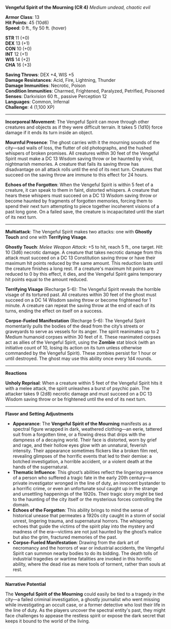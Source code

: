 **Vengeful Spirit of the Mourning (CR 4)**
_Medium undead, chaotic evil_

**Armor Class**: 13  
**Hit Points**: 45 (10d6)  
**Speed**: 0 ft., fly 50 ft. (hover)

**STR** 11 (+0)  
**DEX** 13 (+1)  
**CON** 10 (+0)  
**INT** 12 (+1)  
**WIS** 14 (+2)  
**CHA** 16 (+3)

**Saving Throws**: DEX +4, WIS +5  
**Damage Resistances**: Acid, Fire, Lightning, Thunder  
**Damage Immunities**: Necrotic, Poison  
**Condition Immunities**: Charmed, Frightened, Paralyzed, Petrified, Poisoned  
**Senses**: Darkvision 60 ft., passive Perception 12  
**Languages**: Common, Infernal  
**Challenge**: 4 (1,100 XP)

---

**Incorporeal Movement**: The Vengeful Spirit can move through other creatures and objects as if they were difficult terrain. It takes 5 (1d10) force damage if it ends its turn inside an object.

**Mournful Presence**: The ghost carries with it the mourning sounds of the city—sad wails of loss, the flutter of old photographs, and the hushed whispers of broken promises. All creatures within 30 feet of the Vengeful Spirit must make a DC 13 Wisdom saving throw or be haunted by vivid, nightmarish memories. A creature that fails its saving throw has disadvantage on all attack rolls until the end of its next turn. Creatures that succeed on the saving throw are immune to this effect for 24 hours.

**Echoes of the Forgotten**: When the Vengeful Spirit is within 5 feet of a creature, it can speak to them in faint, distorted whispers. A creature that hears these whispers must succeed on a DC 13 Wisdom saving throw or become haunted by fragments of forgotten memories, forcing them to spend their next turn attempting to piece together incoherent visions of a past long gone. On a failed save, the creature is incapacitated until the start of its next turn.

---


**Multiattack**: The Vengeful Spirit makes two attacks: one with **Ghostly Touch** and one with **Terrifying Visage**.

**Ghostly Touch**: _Melee Weapon Attack_: +5 to hit, reach 5 ft., one target. _Hit_: 10 (3d6) necrotic damage. A creature that takes necrotic damage from this attack must succeed on a DC 13 Constitution saving throw or have their maximum hit points reduced by the same amount. This reduction lasts until the creature finishes a long rest. If a creature's maximum hit points are reduced to 0 by this effect, it dies, and the Vengeful Spirit gains temporary hit points equal to the amount reduced.

**Terrifying Visage** (Recharge 5-6): The Vengeful Spirit reveals the horrible visage of its tortured past. All creatures within 30 feet of the ghost must succeed on a DC 14 Wisdom saving throw or become frightened for 1 minute. A creature can repeat the saving throw at the end of each of its turns, ending the effect on itself on a success.

**Corpse-Fueled Manifestation** (Recharge 5–6): The Vengeful Spirit momentarily pulls the bodies of the dead from the city’s streets or graveyards to serve as vessels for its anger. The spirit reanimates up to 2 Medium humanoid corpses within 30 feet of it. These reanimated corpses act as allies of the Vengeful Spirit, using the **Zombie** stat block (with an initiative count of 10, losing its action on its turn unless otherwise commanded by the Vengeful Spirit). These zombies persist for 1 hour or until destroyed. The ghost may use this ability once every 1d4 rounds.

---

**Reactions**

**Unholy Reprisal**: When a creature within 5 feet of the Vengeful Spirit hits it with a melee attack, the spirit unleashes a burst of psychic pain. The attacker takes 9 (2d8) necrotic damage and must succeed on a DC 13 Wisdom saving throw or be frightened until the end of its next turn.

---

**Flavor and Setting Adjustments**

- **Appearance**: The **Vengeful Spirit of the Mourning** manifests as a spectral figure wrapped in dark, weathered clothing—an eerie, tattered suit from a forgotten time, or a flowing dress that drips with the dampness of a decaying world. Their face is distorted, worn by grief and rage, and their hollow eyes glow with an unnatural, feverish intensity. Their appearance sometimes flickers like a broken film reel, revealing glimpses of the horrific events that led to their demise: a botched investigation, a horrible accident, or a violent death at the hands of the supernatural.
- **Thematic Influence**: This ghost’s abilities reflect the lingering presence of a person who suffered a tragic fate in the early 20th century—a private investigator wronged in the line of duty, an innocent bystander to a horrific crime, or even an unfortunate soul caught up in the strange and unsettling happenings of the 1920s. Their tragic story might be tied to the haunting of the city itself or the mysterious forces controlling the domain.
- **Echoes of the Forgotten**: This ability brings to mind the sense of historical unease that permeates a 1920s city caught in a storm of social unrest, lingering trauma, and supernatural horrors. The whispering echoes that guide the victims of the spirit play into the mystery and madness of the era—victims are not just haunted by the ghost’s malice but also the grim, fractured memories of the past.
- **Corpse-Fueled Manifestation**: Drawing from the dark art of necromancy and the horrors of war or industrial accidents, the Vengeful Spirit can summon nearby bodies to do its bidding. The death tolls of industrial tragedies or wartime fatalities are invoked in this horrific ability, where the dead rise as mere tools of torment, rather than souls at rest.

---

**Narrative Potential**

The **Vengeful Spirit of the Mourning** could easily be tied to a tragedy in the city—a failed criminal investigation, a ghostly journalist who went missing while investigating an occult case, or a former detective who lost their life in the line of duty. As the players uncover the spectral entity's past, they might face challenges to appease the restless spirit or expose the dark secret that keeps it bound to the world of the living.